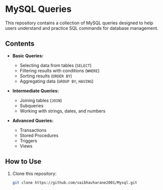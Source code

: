 # MySQL Queries

This repository contains a collection of MySQL queries designed to help users understand and practice SQL commands for database management.

## Contents

- **Basic Queries:**
  - Selecting data from tables (`SELECT`)
  - Filtering results with conditions (`WHERE`)
  - Sorting results (`ORDER BY`)
  - Aggregating data (`GROUP BY`, `HAVING`)

- **Intermediate Queries:**
  - Joining tables (`JOIN`)
  - Subqueries
  - Working with strings, dates, and numbers

- **Advanced Queries:**
  - Transactions
  - Stored Procedures
  - Triggers
  - Views

## How to Use

1. Clone this repository:
   ```bash
   git clone https://github.com/vaibhavharane2001/Mysql.git
